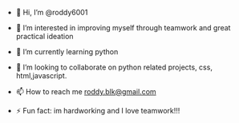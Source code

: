 - 👋 Hi, I’m @roddy6001
 - 👀 I’m interested in improving myself through teamwork and great practical ideation
- 🌱 I’m currently learning python
- 💞️ I’m looking to collaborate on python related projects, css, html,javascript.
- 📫 How to reach me roddy.blk@gmail.com
  
- ⚡ Fun fact: im hardworking and I love teamwork!!!

<!---
roddy6001/roddy6001 is a ✨ special ✨ repository because its `README.md` (this file) appears on your GitHub profile.
You can click the Preview link to take a look at your changes.
--->
